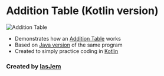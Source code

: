 # Addition Table (Kotlin version)

![Addition Table](https://mmerode.files.wordpress.com/2015/11/addition-table.jpg)

* Demonstrates how an [Addition Table](http://www.math.com/tables/general/addtable.htm) works
* Based on [Java version](https://github.com/iasjem/addition-table-java) of the same program
* Created to simply practice coding in [Kotlin](https://kotlinlang.org/)

### Created by [IasJem](https://github.com/iasjem)